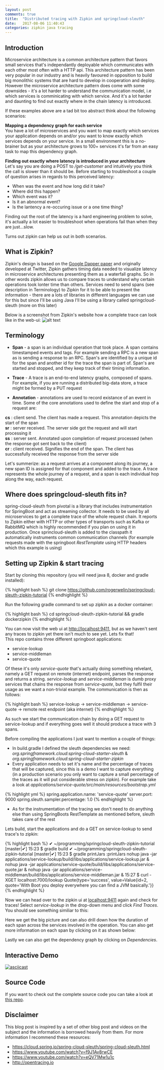 ```yaml
---
layout: post
comments: true
title:  "Distributed tracing with Zipkin and springcloud-sleuth"
date:   2017-08-06 11:40:43
categories: zipkin java tracing
---
```


## Introduction
Microservice architecture is a common architecture pattern that favors small services that's independantly deployable which communicates with each other most often with a HTTP api. 
This architecture pattern has been very popular in our industry and is heavily favoured in opposition to build big monolithic systems that are hard to develop in cooperation and deploy. However the microservice architecture pattern does come with some downsides - it's a lot harder to understand the communication model, i.e which services is comminicating with which service. And it's a lot harder and daunting to find out exactly where in the chain latency is introduced. 

If these examples above are a tad bit too abstract think about the following scenarios:

**Mapping a dependency graph for each service**  
You have a lot of microservices and you want to map exactly which services your application depends on and/or you want to know exactly which services depends on your service. In a small environment this is a no-brainer but as your architecture grows to 100+ services it's far from an easy task to map this dependency graph.

**Finding out exactly where latency is introduced in your architecture**  
Let's say you are doing a POST to _/get-customer_ and intuitively you think the call is slower than it should be. Before starting to troubleshoot a couple of question arises in regards to this perceived latency:

* When was the event and how long did it take?
* Where did this happen?
* Which event was it?
* Is it an abnormal event?
* Is the lantency a re-occuring issue or a one time thing?

Finding out the root of the latency is a hard engineering problem to solve, it's actually a lot easier to troubleshoot when operations fail than when they are just...slow.  

Turns out zipkin can help us out in both scenarios.

## What is Zipkin?
Zipkin's design is based on the [Google Dapper paper](https://research.google.com/pubs/pub36356.html) and originally developed at Twitter, Zipkin gathers timing data needed to visualize latency in microservice architectures presenting them as a waterfall graphs. So in other words zipkin allows us to compare traces to understand why certain operations took lonter time than others. 
Services need to send spans (see description in Terminology) to Zipkin for it to be able to present the information - there are a lots of libraries in different languages we can use for this but since I'll be using Java I'll be using a library called springcloud-sleuth (more on this later)

Below is a screenshot from Zipkin's website how a complete trace can look like in the web-ui:
![alt text](http://zipkin.io/public/img/web-screenshot.png "Zipkin trace")



## Terminology
* **Span** - a span is an individual operation that took place. A span contains timestamped events and tags. For example sending a RPC is a new span as is sending a response to an RPC. Span's are identified by a unique id for the span and another id for the trace the span is part of. Span's are started and stopped, and they keep track of their timing information.

* **Trace** - A trace is an end-to-end latency graphs, composed of spans. For example, if you are running a distributed big-data store, a trace might be formed by a PUT request

* **Annotation** - annotations are used to record existance of an event in time. Some of the core annotations used to define the start and stop of a request are:

**cs** : client send. The client has made a request. This annotation depicts the start of the span  
**sr** : server received. The server side got the request and will start processing it  
**ss** : server sent. Annotated upon completion of request processed (when the response got sent back to the client)  
**cr** : client received. Signifies the end of the span. The client has successfully received the response from the server side

Let's summerize: as a request arrives at a component along its journey, a new span ID is assigned for that component and added to the trace. A trace represents the whole journey of a request, and a span is each individual hop along the way, each request.

## Where does springcloud-sleuth fits in?
spring-cloud-sleuth from pivotal is a library that includes instrumentation for SpringBoot and act as streaming collector. It needs to be used by all microservices to get a complete trace of the whole request chain. It reports to Zipkin either with HTTP or other types of transports such as Kafka or RabbitMQ which is highly recommended if you plan on using it in production.
Once sprincloud-sleuth is added to the classpath it automatically instruments common communication channels (for example requests made with the springboot *RestTemplate* using HTTP headers which this example is using)


## Setting up Zipkin & start tracing
Start by cloning this repository (you will need java 8, docker and gradle installed): 

{% highlight bash %}
git clone https://github.com/rogerwelin/springcloud-sleuth-zipkin-tutorial
{% endhighlight %}

Run the following gradle command to set up zipkin as a docker container:

{% highlight bash %}
cd springcloud-sleuth-zipkin-tutorial && gradle dockerzipkin
{% endhighlight %}

You can now visit the web ui at [http://localhost:9411](http://localhost:9411), but as we haven't sent any traces to zipkin yet there isn't much to see yet. Lets fix that!  
This repo contains three different springboot applications:   

* service-lookup
* service-middleman
* service-quote

Of these it's only _service-quote_ that's actually doing something relvelant, namely a GET request on remote (internet) endpoint, parses the response and returns a string. _service-lookup_ and _service-middleman_ is dumb proxy services that chains the response from _service-quote_, but they fulfil their usage as we want a non-trivial example. The communication is then as follows:

{% highlight bash %}
service-lookup -> service-middleman -> service-quote -> remote rest endpoint (aka internet)
{% endhighlight %}

As such we start the communication chain by doing a GET request to service-lookup and if everything goes well it should produce a trace with 3 spans.


Before compiling the applications I just want to mention a couple of things:

* In build.gradle I defined the sleuth dependencies we need: *org.springframework.cloud:spring-cloud-starter-sleuth* & *org.springframework.cloud:spring-cloud-starter-zipkin*
* Every application needs to set it's name and the percentage of traces that will be captured, since this is a demo I want to capture everything (in a production scenario you only want to capture a small percentage of the traces as it will put considerable stress on zipkin). For example take a look at *applications/service-quote/src/main/resources/bootstrap.yml*


{% highlight yml %}
spring.application.name: 'service-quote'
server.port: 9000
spring.sleuth.sampler.percentage: 1.0 
{% endhighlight %}

* As for the instrumentation of the tracing we don't need to do anything else than using SpringBoots RestTemplate as mentioned before, sleuth takes care of the rest

Lets build, start the applications and do a GET on service-lookup to send trace's to zipkin:

{% highlight bash %}
✔ ~/programming/springcloud-sleuth-zipkin-tutorial [master|✔] 
15:23 $ gradle build
✔ ~/programming/springcloud-sleuth-zipkin-tutorial [master|✔] 
15:23 $ gradle printJars
:printJars
nohup java -jar applications/service-lookup/build/libs/applications/service-lookup.jar &
nohup java -jar applications/service-quote/build/libs/applications/service-quote.jar &
nohup java -jar applications/service-middleman/build/libs/applications/service-middleman.jar &
15:27 $ curl -XGET localhost:7000/lookup
Quote{type='success', value=Value{id=2, quote='With Boot you deploy everywhere you can find a JVM basically.'}}
{% endhighlight %}

Now we can head over to the zipkin ui at <localhost:9411> again and check for traces! Select *service-lookup* in the drop-down menu and click *Find Traces*. You should see something similiar to this:


<blockquote class="imgur-embed-pub" lang="en" data-id="0dhZzU2"><a href="//imgur.com/0dhZzU2"></a></blockquote><script async src="//s.imgur.com/min/embed.js" charset="utf-8"></script>

Here we get the big picture and can also drill down how the duration of each span across the services involved in the operation. You can also get more information on each span by clicking on it as shown below:

<blockquote class="imgur-embed-pub" lang="en" data-id="a/DLzgs"><a href="//imgur.com/DLzgs"></a></blockquote><script async src="//s.imgur.com/min/embed.js" charset="utf-8"></script>

Lastly we can also get the dependency graph by clicking on *Dependencies*. 

## Interactive Demo
[![asciicast](https://asciinema.org/a/jKvlLM5maVz0bDHfRqtLNkiPQ.png)](https://asciinema.org/a/jKvlLM5maVz0bDHfRqtLNkiPQ)


## Source Code
If you want to check out the complete source code you can take a look at [this repo](https://github.com/rogerwelin/springcloud-sleuth-zipkin-tutorial).

## Disclaimer
This blog post is inspired by a set of other blog post and videos on the subject and the information is borrowed heavily from them. For more information I recommend these resources:

* <https://cloud.spring.io/spring-cloud-sleuth/spring-cloud-sleuth.html>
* <https://www.youtube.com/watch?v=f9J1Av8rwCE>
* <https://www.youtube.com/watch?v=eQV71Mw1u1c>
* <http://opentracing.io>

